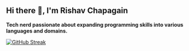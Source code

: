 ## Hi there 👋, I'm Rishav Chapagain

<!--
**RishavOsaurus/RishavOsaurus** is a ✨ _special_ ✨ repository because its `README.md` (this file) appears on your GitHub profile.

Here are some ideas to get you started:

- 🔭 I’m currently working on ...
- 🌱 I’m currently learning ...
- 👯 I’m looking to collaborate on ...
- 🤔 I’m looking for help with ...
- 💬 Ask me about ...
- 📫 How to reach me: ...
- 😄 Pronouns: ...
- ⚡ Fun fact: ...
-->
<b>Tech nerd passionate about expanding programming skills into various languages and domains.</b>

[![GitHub Streak](https://streak-stats.demolab.com/?user=RishavOsaurus)](https://git.io/streak-stats)
